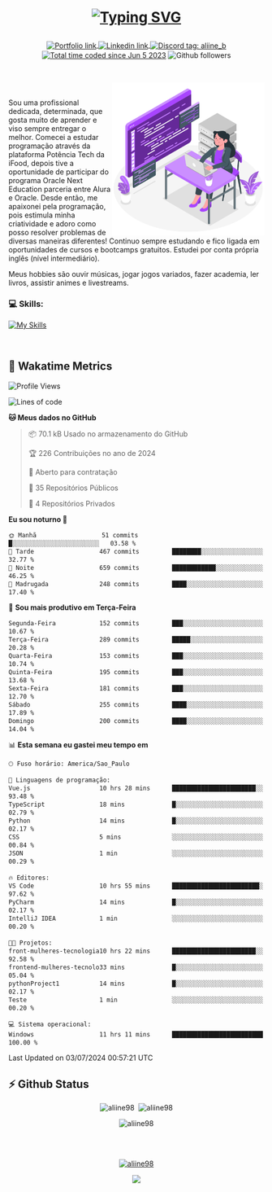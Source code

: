 # <p align = "center"><a href="https://git.io/typing-svg"><img src="https://readme-typing-svg.demolab.com?font=Nova+Mono&size=28&duration=4000&pause=1000&color=980DE6&vCenter=true&random=false&width=480&lines=%E2%9C%A8Ol%C3%A1%2C+sou+Aline+Bevilacqua;%E2%9C%A8Desenvolvedora+Web+Frontend!" alt="Typing SVG" /></a></p>

<p align = "center">
    <a href="https://aliine98.github.io" target="_blank">
        <img alt="Portfolio link" align="center" src = "https://img.shields.io/badge/portfolio-8A2BE2?style=for-the-badge">
    </a>
    <a href="https://www.linkedin.com/in/aline-bevilacqua/" target="_blank">
        <img alt="Linkedin link" align="center" src = "https://img.shields.io/badge/LinkedIn-0077B5?style=for-the-badge&logo=linkedin&logoColor=white">
    </a>
    <a href="https://discord.com/" target="_blank">
        <img alt="Discord tag: aliine_b" align="center" src="https://img.shields.io/badge/-aliine__b-5865f2?style=flat-square&logo=Discord&logoColor=FFF" height="28">
    </a>
    <a href="https://wakatime.com/@aliine"><img src="https://wakatime.com/badge/user/d705bdc6-1244-4026-9380-8de8c1599f8d.svg?style=for-the-badge" alt="Total time coded since Jun 5 2023" align="center"/></a>
    <img alt="Github followers" align="center" src="https://img.shields.io/github/followers/Aliine98?style=for-the-badge&color=bf0f47&logo=github&logoColor=white">
</p><br>

<a href="https://storyset.com/"><img src="./assets/coding-amico.svg" width="300" align="right"></a>

<div align="left">
<br>

Sou uma profissional dedicada, determinada, que gosta muito de aprender e viso sempre entregar o melhor. Comecei a estudar programação através da plataforma Potência Tech da iFood, depois tive a oportunidade de participar do programa Oracle Next Education parceria entre Alura e Oracle. Desde então, me apaixonei pela programação, pois estimula minha criatividade e adoro como posso resolver problemas de diversas maneiras diferentes! Continuo sempre estudando e fico ligada em oportunidades de cursos e bootcamps gratuitos.
Estudei por conta própria inglês (nível intermediário).

Meus hobbies são ouvir músicas, jogar jogos variados, fazer academia, ler livros, assistir animes e livestreams.

### 💻 Skills:
[![My Skills](https://skillicons.dev/icons?i=html,css,js,bootstrap,tailwind,ts,mysql,angular,next,nuxt,express,mongo,java)](https://skillicons.dev)
</div>
<br>

## 🚀 Wakatime Metrics

<!--START_SECTION:waka-->
![Profile Views](http://img.shields.io/badge/Visualizac%C3%B5es%20do%20perfil-48-blue)

![Lines of code](https://img.shields.io/badge/Desde%20o%20Hello%20World%20eu%20escrevi-272.1%20thousand%20linhas%20de%20c%C3%B3digo-blue)

**🐱 Meus dados no GitHub** 

> 📦 70.1 kB Usado no armazenamento do GitHub 
 > 
> 🏆 226 Contribuições no ano de 2024
 > 
> 💼 Aberto para contratação
 > 
> 📜 35 Repositórios Públicos 
 > 
> 🔑 4 Repositórios Privados 
 > 
**Eu sou noturno 🦉** 

```text
🌞 Manhã                  51 commits          █░░░░░░░░░░░░░░░░░░░░░░░░   03.58 % 
🌆 Tarde                  467 commits         ████████░░░░░░░░░░░░░░░░░   32.77 % 
🌃 Noite                  659 commits         ████████████░░░░░░░░░░░░░   46.25 % 
🌙 Madrugada              248 commits         ████░░░░░░░░░░░░░░░░░░░░░   17.40 % 
```
📅 **Sou mais produtivo em Terça-Feira** 

```text
Segunda-Feira            152 commits         ███░░░░░░░░░░░░░░░░░░░░░░   10.67 % 
Terça-Feira              289 commits         █████░░░░░░░░░░░░░░░░░░░░   20.28 % 
Quarta-Feira             153 commits         ███░░░░░░░░░░░░░░░░░░░░░░   10.74 % 
Quinta-Feira             195 commits         ███░░░░░░░░░░░░░░░░░░░░░░   13.68 % 
Sexta-Feira              181 commits         ███░░░░░░░░░░░░░░░░░░░░░░   12.70 % 
Sábado                   255 commits         ████░░░░░░░░░░░░░░░░░░░░░   17.89 % 
Domingo                  200 commits         ████░░░░░░░░░░░░░░░░░░░░░   14.04 % 
```


📊 **Esta semana eu gastei meu tempo em** 

```text
🕑︎ Fuso horário: America/Sao_Paulo

💬 Linguagens de programação: 
Vue.js                   10 hrs 28 mins      ███████████████████████░░   93.48 % 
TypeScript               18 mins             █░░░░░░░░░░░░░░░░░░░░░░░░   02.79 % 
Python                   14 mins             █░░░░░░░░░░░░░░░░░░░░░░░░   02.17 % 
CSS                      5 mins              ░░░░░░░░░░░░░░░░░░░░░░░░░   00.84 % 
JSON                     1 min               ░░░░░░░░░░░░░░░░░░░░░░░░░   00.29 % 

🔥 Editores: 
VS Code                  10 hrs 55 mins      ████████████████████████░   97.62 % 
PyCharm                  14 mins             █░░░░░░░░░░░░░░░░░░░░░░░░   02.17 % 
IntelliJ IDEA            1 min               ░░░░░░░░░░░░░░░░░░░░░░░░░   00.20 % 

🐱‍💻 Projetos: 
front-mulheres-tecnologia10 hrs 22 mins      ███████████████████████░░   92.58 % 
frontend-mulheres-tecnolo33 mins             █░░░░░░░░░░░░░░░░░░░░░░░░   05.04 % 
pythonProject1           14 mins             █░░░░░░░░░░░░░░░░░░░░░░░░   02.17 % 
Teste                    1 min               ░░░░░░░░░░░░░░░░░░░░░░░░░   00.20 % 

💻 Sistema operacional: 
Windows                  11 hrs 11 mins      █████████████████████████   100.00 % 
```


 Last Updated on 03/07/2024 00:57:21 UTC
<!--END_SECTION:waka-->
 
## ⚡ Github Status

<p align="center"><img src="https://my-github-readme-stats-aliine98.vercel.app/api?username=aliine98&show_icons=true&locale=en&theme=radical" alt="aliine98" />&nbsp;&nbsp;<img src="https://my-github-readme-stats-aliine98.vercel.app/api/top-langs?username=aliine98&show_icons=true&locale=en&layout=compact&theme=radical&exclude_repo=my-github-readme-stats,my-github-readme-streak-stats,github-readme-streak-stats,ajax-com-js-puro" alt="aliine98" /></p>

<p align="center"><img src="https://streak-stats.demolab.com?user=aliine98&theme=radical" alt="aliine98" /></p>

<br><br>
<p align="center"> <a href="https://github.com/ryo-ma/github-profile-trophy" target="_blank"><img src="https://github-profile-trophy.vercel.app/?username=aliine98&theme=radical&column=4" alt="aliine98" /></a> </p>

<p align="center"><img src="https://media4.giphy.com/media/C1bBFL2dMQxA4/giphy.gif?cid=ecf05e47z7xqxd7gboyuplq95r7v869x9bi8msk1upllpme2&ep=v1_gifs_search&rid=giphy.gif&ct=g" width="700"></p>

